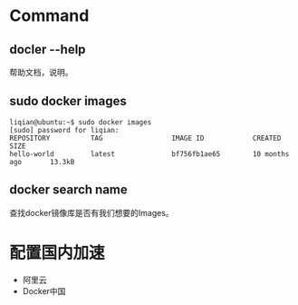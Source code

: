 # Command
## docler --help
帮助文档，说明。

## sudo docker images
```
liqian@ubuntu:~$ sudo docker images
[sudo] password for liqian: 
REPOSITORY          TAG                 IMAGE ID            CREATED             SIZE
hello-world         latest              bf756fb1ae65        10 months ago       13.3kB

```
## docker search name
查找docker镜像库是否有我们想要的Images。

# 配置国内加速
* 阿里云
* Docker中国